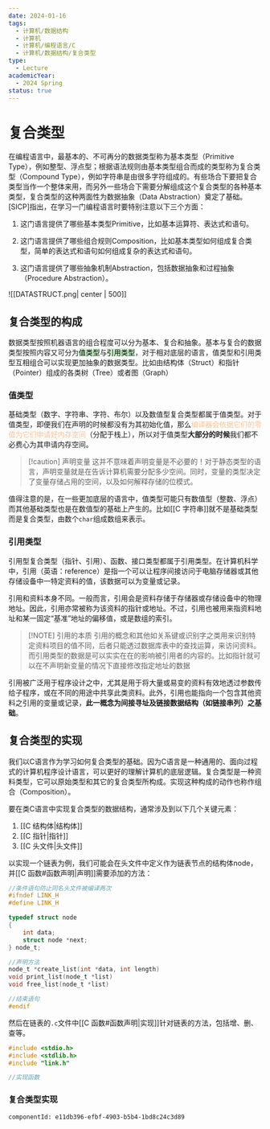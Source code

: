 ```yaml
---
date: 2024-01-16
tags:
  - 计算机/数据结构
  - 计算机
  - 计算机/编程语言/C
  - 计算机/数据结构/复合类型
type:
  - Lecture
academicYear:
  - 2024 Spring
status: true
---
```

# 复合类型

在编程语言中，最基本的、不可再分的数据类型称为基本类型（Primitive Type），例如整型、浮点型；根据语法规则由基本类型组合而成的类型称为复合类型（Compound Type），例如字符串是由很多字符组成的。有些场合下要把复合类型当作一个整体来用，而另外一些场合下需要分解组成这个复合类型的各种基本类型，复合类型的这种两面性为数据抽象（Data Abstraction）奠定了基础。[SICP]指出，在学习一门编程语言时要特别注意以下三个方面：

1. 这门语言提供了哪些基本类型Primitive，比如基本运算符、表达式和语句。

2. 这门语言提供了哪些组合规则Composition，比如基本类型如何组成复合类型，简单的表达式和语句如何组成复杂的表达式和语句。

3. 这门语言提供了哪些抽象机制Abstraction，包括数据抽象和过程抽象（Procedure Abstraction）。

![[DATASTRUCT.png| center | 500]]

## 复合类型的构成

数据类型按照机器语言的组合程度可以分为基本、复合和抽象。基本与复合的数据类型按照内容又可分为<mark style="background: #BBFABBA6;">值类型</mark>与<mark style="background: #BBFABBA6;">引用类型</mark>，对于相对底层的语言，值类型和引用类型互相组合可以实现更加抽象的数据类型。比如由结构体（Struct）和指针（Pointer）组成的各类树（Tree）或者图（Graph）

### 值类型
基础类型（数字、字符串、字符、布尔）以及数值型复合类型都属于值类型。对于值类型，即便我们在声明的时候都没有为其初始化值，那么<font color="#fac08f">编译器会依据它们的零值为它们申请好内存空间</font>（分配于栈上），所以对于值类型**大部分的时候**我们都不必费心为其申请内存空间。

> [!caution] 声明变量
> 这并不意味着声明变量是不必要的！对于静态类型的语言，声明变量就是在告诉计算机需要分配多少空间。同时，变量的类型决定了变量存储占用的空间，以及如何解释存储的位模式。

值得注意的是，在一些更加底层的语言中，值类型可能只有数值型（整数、浮点）而其他基础类型也是在数值型的基础上产生的。比如[[C 字符串]]就不是基础类型而是复合类型，由数个`char`组成数组来表示。

### 引用类型
引用型复合类型（指针、引用）、函数、接口类型都属于引用类型。在计算机科学中，引用（英语：reference）是指一个可以让程序间接访问于电脑存储器或其他存储设备中一特定资料的值，该数据可以为变量或记录。

引用和资料本身不同。一般而言，引用会是资料存储于存储器或存储设备中的物理地址。因此，引用亦常被称为该资料的指针或地址。不过，引用也被用来指资料地址和某一固定“基准”地址的偏移值，或是数组的索引。

> [!NOTE] 引用的本质
> 引用的概念和其他如关系键或识别字之类用来识别特定资料项目的值不同，后者只能透过数据库表中的查找运算，来访问资料。而引用类型的数据是可以实实在在的影响被引用者的内容的。比如指针就可以在不声明新变量的情况下直接修改指定地址的数据

引用被广泛用于程序设计之中，尤其是用于将大量或易变的资料有效地透过参数传给子程序，或在不同的用途中共享此类资料。此外，引用也能指向一个包含其他资料之引用的变量或记录，**此一概念为间接寻址及链接数据结构（如链接串列）之基础**。

## 复合类型的实现

我们以C语言作为学习如何复合类型的基础。因为C语言是一种通用的、面向过程式的计算机程序设计语言，可以更好的理解计算机的底层逻辑。复合类型是一种资料类型，它可以原始类型和其它的复合类型所构成。实现这种构成的动作也称作组合（Composition）。

要在类C语言中实现复合类型的数据结构，通常涉及到以下几个关键元素：

1. [[C 结构体|结构体]]
2. [[C 指针|指针]]
3. [[C 头文件|头文件]]

以实现一个链表为例，我们可能会在头文件中定义作为链表节点的结构体node，并[[C 函数#函数声明|声明]]需要添加的方法：

```c
//条件语句防止同名头文件被编译两次
#ifndef LINK_H
#define LINK_H

typedef struct node
{
    int data;
    struct node *next;
} node_t;

//声明方法
node_t *create_list(int *data, int length)
void print_list(node_t *list)
void free_list(node_t *list)

//结束语句
#endif
```

然后在链表的`.c`文件中[[C 函数#函数声明|实现]]针对链表的方法，包括增、删、查等。

```c
#include <stdio.h>
#include <stdlib.h>
#include "link.h"

//实现函数
```

### 复合类型实现

```components
componentId: e11db396-efbf-4903-b5b4-1bd8c24c3d89

```